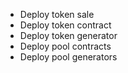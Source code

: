 - Deploy token sale
- Deploy token contract
- Deploy token generator
- Deploy pool contracts
- Deploy pool generators
